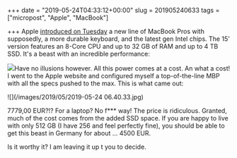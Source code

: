 +++
date = "2019-05-24T04:33:12+00:00"
slug = 201905240633
tags = ["micropost", "Apple", "MacBook"]

+++
Apple [introduced on Tuesday](https://www.apple.com/newsroom/2019/05/apple-introduces-first-8-core-macbook-pro-the-fastest-mac-notebook-ever/) a new line of MacBook Pros with supposedly, a more durable keyboard, and the latest gen Intel chips. The 15' version features an 8-Core CPU and up to 32 GB of RAM and up to 4 TB SSD. It's a beast with an incredible performance:

[![](https://cdn.macrumors.com/article-new/2019/05/macbookprobenchmark2019.jpg)](https://browser.geekbench.com/v4/cpu/13240025)Have no illusions however. All this power comes at a cost. An what a cost! I went to the Apple website and configured myself a top-of-the-line MBP with all the specs pushed to the max. This is what came out:

![](/images/2019/05/2019-05-24 06.40.33.jpg)

7779,00 EUR?!? For a laptop? No f*** way! The price is ridiculous. Granted, much of the cost comes from the added SSD space. If you are happy to live with only 512 GB (I have 256 and feel perfectly fine), you should be able to get this beast in Germany for about ... 4500 EUR. 

Is it worthy it? I am leaving it up t you to decide.